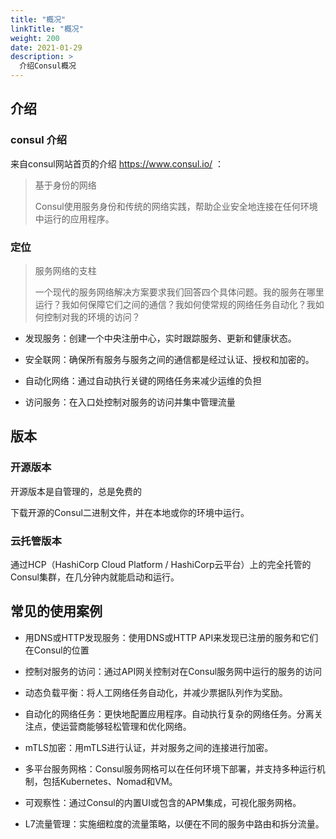 ```yaml
---
title: "概况"
linkTitle: "概况"
weight: 200
date: 2021-01-29
description: >
  介绍Consul概况
---
```


## 介绍

### consul 介绍

来自consul网站首页的介绍 https://www.consul.io/ ：

> 基于身份的网络
> 
> Consul使用服务身份和传统的网络实践，帮助企业安全地连接在任何环境中运行的应用程序。

### 定位

> 服务网络的支柱
>
> 一个现代的服务网络解决方案要求我们回答四个具体问题。我的服务在哪里运行？我如何保障它们之间的通信？我如何使常规的网络任务自动化？我如何控制对我的环境的访问？

- 发现服务：创建一个中央注册中心，实时跟踪服务、更新和健康状态。

- 安全联网：确保所有服务与服务之间的通信都是经过认证、授权和加密的。

- 自动化网络：通过自动执行关键的网络任务来减少运维的负担

- 访问服务：在入口处控制对服务的访问并集中管理流量

## 版本

### 开源版本

开源版本是自管理的，总是免费的

下载开源的Consul二进制文件，并在本地或你的环境中运行。

### 云托管版本

通过HCP（HashiCorp Cloud Platform / HashiCorp云平台）上的完全托管的Consul集群，在几分钟内就能启动和运行。

## 常见的使用案例

- 用DNS或HTTP发现服务：使用DNS或HTTP API来发现已注册的服务和它们在Consul的位置

- 控制对服务的访问：通过API网关控制对在Consul服务网中运行的服务的访问

- 动态负载平衡：将人工网络任务自动化，并减少票据队列作为奖励。

- 自动化的网络任务：更快地配置应用程序。自动执行复杂的网络任务。分离关注点，使运营商能够轻松管理和优化网络。

- mTLS加密：用mTLS进行认证，并对服务之间的连接进行加密。

- 多平台服务网格：Consul服务网格可以在任何环境下部署，并支持多种运行机制，包括Kubernetes、Nomad和VM。

- 可观察性：通过Consul的内置UI或包含的APM集成，可视化服务网格。

- L7流量管理：实施细粒度的流量策略，以便在不同的服务中路由和拆分流量。

